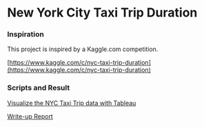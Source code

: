 # New York City Taxi Trip Duration

### Inspiration

This project is inspired by a Kaggle.com competition.

[https://www.kaggle.com/c/nyc-taxi-trip-duration](https://www.kaggle.com/c/nyc-taxi-trip-duration)

### Scripts and Result

[Visualize the NYC Taxi Trip data with Tableau](https://public.tableau.com/profile/pengchong.tang#!/vizhome/taxi2_1/Story1)

[Write-up Report](https://ferrarisf50.github.io/Udacity-Data-Analyst-Nanodegree/blob/master/Project_4_NYC_taxi_trip_duration/Write-up.pdf)

